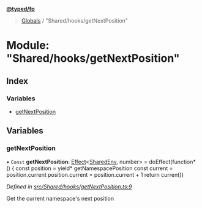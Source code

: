 **[@typed/fp](../README.md)**

> [Globals](../globals.md) / "Shared/hooks/getNextPosition"

# Module: "Shared/hooks/getNextPosition"

## Index

### Variables

* [getNextPosition](_shared_hooks_getnextposition_.md#getnextposition)

## Variables

### getNextPosition

• `Const` **getNextPosition**: [Effect](_effect_effect_.effect.md)\<[SharedEnv](../interfaces/_shared_core_services_sharedenv_.sharedenv.md), number> = doEffect(function* () { const position = yield* getNamespacePosition const current = position.current position.current = position.current + 1 return current})

*Defined in [src/Shared/hooks/getNextPosition.ts:9](https://github.com/TylorS/typed-fp/blob/f129829/src/Shared/hooks/getNextPosition.ts#L9)*

Get the current namespace's next position
